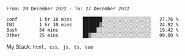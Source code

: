 <!--START_SECTION:waka-->

```text
From: 20 December 2022 - To: 27 December 2022

conf        1 hr 18 mins    ███████░░░░░░░░░░░░░░░░░░   27.76 %
INI         1 hr 10 mins    ██████▒░░░░░░░░░░░░░░░░░░   24.92 %
Bash        54 mins         █████░░░░░░░░░░░░░░░░░░░░   19.42 %
Other       25 mins         ██▒░░░░░░░░░░░░░░░░░░░░░░   09.00 %
```

<!--END_SECTION:waka-->
My Stack: `html, css, js, ts, vue`
